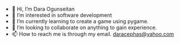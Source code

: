 - 👋 Hi, I’m Dara Ogunseitan
- 👀 I’m interested in software development
- 🌱 I’m currently learning to create a game using pygame.
- 💞️ I’m looking to collaborate on anything to gain experience.
- 📫 How to reach me is through my email. daracephas@yahoo.com

<!---
daraogunseitan/daraogunseitan is a ✨ special ✨ repository because its `README.md` (this file) appears on your GitHub profile.
You can click the Preview link to take a look at your changes.
--->
